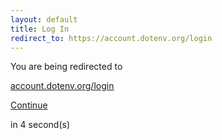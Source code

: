 ```yaml
---
layout: default
title: Log In
redirect_to: https://account.dotenv.org/login
---
```


<div class="row my-5 py-5">
  <div class="col-lg-6 offset-lg-3">
    <p class="text-center mt-5 pt-5 mb-1 fw-bold">You are being redirected to</p>
    <p class="text-center">
      <a class="text-dark" rel="" href="https://account.dotenv.org/login"><u>account.dotenv.org/login</u></a>
    </p>
    <p class="text-center mb-1">
      <a class="btn btn-dark" rel="" href="https://account.dotenv.org/login">Continue</a>
    </p>
    <p class="text-center mb-5 pb-5 small">in <span id="counter">4</span> second(s)</p>
  </div>
</div>

<script>
  var interval
  interval = setInterval(function() {
    var div = document.querySelector("#counter")
    var count = div.textContent * 1 - 1
    div.textContent = count
    if (count <= 0) {
      window.location.replace("https://account.dotenv.org/login")
      clearInterval(interval)
    }
  }, 1000)
</script>
